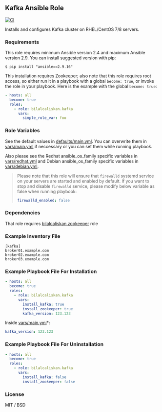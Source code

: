 ## Kafka Ansible Role


[![CI](https://github.com/bilalcaliskan/kafka-ansible-role/workflows/CI/badge.svg?event=push)](https://github.com/bilalcaliskan/kafka-ansible-role/actions?query=workflow%3ACI)

Installs and configures Kafka cluster on RHEL/CentOS 7/8 servers.

### Requirements

This role requires minimum Ansible version 2.4 and maximum Ansible version 2.9. You can install suggested version with pip:
```
$ pip install "ansible==2.9.16"
```

This installation requires Zookeeper; also note that this role requires root access, so either run it in a playbook with a global `become: true`, or invoke the role in your playbook. Here is the example with the global `become: true`:

```yaml
- hosts: all
  become: true
  roles:
    - role: bilalcaliskan.kafka
      vars:
        simple_role_var: foo
```

### Role Variables

See the default values in [defaults/main.yml](defaults/main.yml). You can overwrite them in [vars/main.yml](vars/main.yml) if neccessary or you can set them while running playbook.

Also please see the Redhat ansible_os_family specific variables in [vars/redhat.yml](vars/redhat.yml) and Debian ansible_os_family specific variables in [vars/debian.yml](vars/debian.yml).

> Please note that this role will ensure that `firewalld` systemd service on your servers are started and enabled by default. If you want to stop and disable `firewalld` service, please modify below variable as false when running playbook:  
> ```yaml  
> firewalld_enabled: false

### Dependencies

That role requires [bilalcaliskan.zookeeper](https://galaxy.ansible.com/bilalcaliskan/zookeeper) role

### Example Inventory File

```
[kafka]
broker01.example.com
broker02.example.com
broker03.example.com
```

### Example Playbook File For Installation

```yaml
- hosts: all
  become: true
  roles:
    - role: bilalcaliskan.kafka
      vars:
        install_kafka: true
        install_zookeeper: true
        kafka_version: 123.123
```

Inside [vars/main.yml](vars/main.yml)*:
```yaml
kafka_version: 123.123
```

### Example Playbook File For Uninstallation

```yaml
- hosts: all
  become: true
  roles:
    - role: bilalcaliskan.kafka
      vars:
        install_kafka: false
        install_zookeeper: false
```

### License

MIT / BSD
